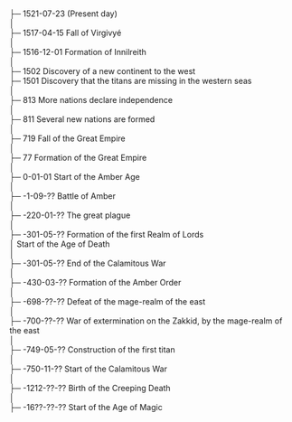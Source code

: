 <br>├─ 1521-07-23 (Present day) 
<br>│ 
<br>├─ 1517-04-15 Fall of Virgivyé
<br>│ 
<br>├─ 1516-12-01 Formation of Innilreith
<br>│ 
<br>├─ 1502 Discovery of a new continent to the west
<br>├─ 1501 Discovery that the titans are missing in the western seas
<br>│ 
<br>├─ 813 More nations declare independence
<br>│ 
<br>├─ 811 Several new nations are formed
<br>│ 
<br>├─ 719 Fall of the Great Empire
<br>│ 
<br>├─ 77 Formation of the Great Empire
<br>│ 
<br>├─ 0-01-01 Start of the Amber Age
<br>│ 
<br>├─ -1-09-?? Battle of Amber
<br>│ 
<br>├─ -220-01-?? The great plague
<br>│ 
<br>├─ -301-05-?? Formation of the first Realm of Lords
<br>│ Start of the Age of Death
<br>│ 
<br>├─ -301-05-?? End of the Calamitous War
<br>│ 
<br>├─ -430-03-?? Formation of the Amber Order
<br>│ 
<br>├─ -698-??-?? Defeat of the mage-realm of the east
<br>│ 
<br>├─ -700-??-?? War of extermination on the Zakkid, by the mage-realm of the east
<br>│ 
<br>├─ -749-05-?? Construction of the first titan
<br>│ 
<br>├─ -750-11-?? Start of the Calamitous War
<br>│ 
<br>├─ -1212-??-?? Birth of the Creeping Death
<br>│ 
<br>├─ -16??-??-?? Start of the Age of Magic